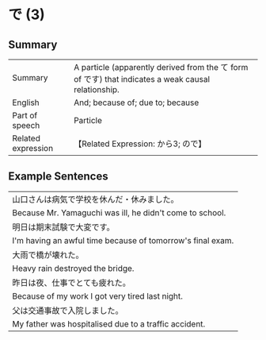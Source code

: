 # で (3)

## Summary

<table><tr>   <td>Summary</td>   <td>A particle (apparently derived from the て form of です) that indicates a weak causal relationship.</td></tr><tr>   <td>English</td>   <td>And; because of; due to; because</td></tr><tr>   <td>Part of speech</td>   <td>Particle</td></tr><tr>   <td>Related expression</td>   <td>【Related Expression: から3; ので】</td></tr></table>

## Example Sentences

<table><tr><td>山口さんは病気で学校を休んだ・休みました。</td></tr><tr><td>Because Mr. Yamaguchi was ill, he didn't come to school.</td></tr><tr><td>明日は期末試験で大変です。</td></tr><tr><td>I'm having an awful time because of tomorrow's final exam.</td></tr><tr><td>大雨で橋が壊れた。</td></tr><tr><td>Heavy rain destroyed the bridge.</td></tr><tr><td>昨日は夜、仕事でとても疲れた。</td></tr><tr><td>Because of my work I got very tired last night.</td></tr><tr><td>父は交通事故で入院しました。</td></tr><tr><td>My father was hospitalised due to a traffic accident.</td></tr></table>

